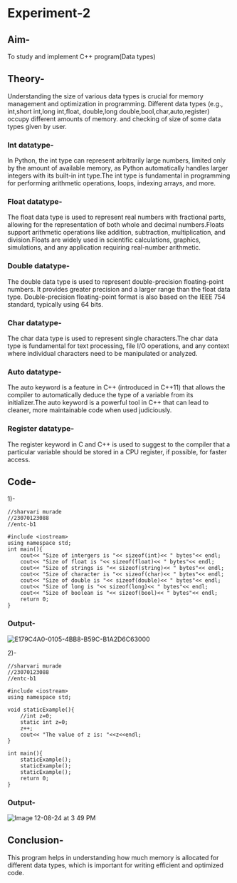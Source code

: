 # Experiment-2
## Aim-
To study and implement C++ program(Data types)
## Theory-
Understanding the size of various data types is crucial for memory management and optimization in programming. Different data types (e.g., int,short int,long int,float, double,long double,bool,char,auto,register) occupy different amounts of memory. and checking of size of some data types given by user.
### Int datatype-
In Python, the int type can represent arbitrarily large numbers, limited only by the amount of available memory, as Python automatically handles larger integers with its built-in int type.The int type is fundamental in programming for performing arithmetic operations, loops, indexing arrays, and more.
### Float datatype-
The float data type is used to represent real numbers with fractional parts, allowing for the representation of both whole and decimal numbers.Floats support arithmetic operations like addition, subtraction, multiplication, and division.Floats are widely used in scientific calculations, graphics, simulations, and any application requiring real-number arithmetic.
### Double datatype-
The double data type is used to represent double-precision floating-point numbers. It provides greater precision and a larger range than the float data type. Double-precision floating-point format is also based on the IEEE 754 standard, typically using 64 bits.
### Char datatype-
The char data type is used to represent single characters.The char data type is fundamental for text processing, file I/O operations, and any context where individual characters need to be manipulated or analyzed.
### Auto datatype-
The auto keyword is a feature in C++ (introduced in C++11) that allows the compiler to automatically deduce the type of a variable from its initializer.The auto keyword is a powerful tool in C++ that can lead to cleaner, more maintainable code when used judiciously.
### Register datatype-
The register keyword in C and C++ is used to suggest to the compiler that a particular variable should be stored in a CPU register, if possible, for faster access.
## Code-
1)-
```
//sharvari murade
//23070123088
//entc-b1

#include <iostream>
using namespace std;
int main(){
    cout<< "Size of intergers is "<< sizeof(int)<< " bytes"<< endl;
    cout<< "Size of float is "<< sizeof(float)<< " bytes"<< endl;
    cout<< "Size of strings is "<< sizeof(string)<< " bytes"<< endl;
    cout<< "Size of character is "<< sizeof(char)<< " bytes"<< endl;
    cout<< "Size of double is "<< sizeof(double)<< " bytes"<< endl;
    cout<< "Size of long is "<< sizeof(long)<< " bytes"<< endl;
    cout<< "Size of boolean is "<< sizeof(bool)<< " bytes"<< endl;
    return 0;
}
```
### Output-
![E179C4A0-0105-4BB8-B59C-B1A2D6C63000](https://github.com/user-attachments/assets/6016ce57-1249-4598-b367-2ff884193e2a)

2)-
```
//sharvari murade
//23070123088
//entc-b1

#include <iostream>
using namespace std;

void staticExample(){
    //int z=0;
    static int z=0;
    z++;
    cout<< "The value of z is: "<<z<<endl;
}

int main(){
    staticExample();
    staticExample();
    staticExample();    
    return 0;
}
```
### Output-
![Image 12-08-24 at 3 49 PM](https://github.com/user-attachments/assets/b309bcc9-80e7-4145-84d2-88abadedc878)
## Conclusion-
This program helps in understanding how much memory is allocated for different data types, which is important for writing efficient and optimized code.





